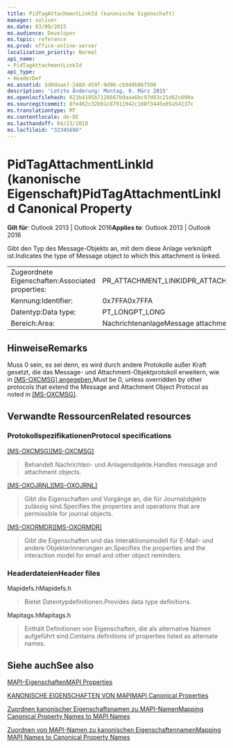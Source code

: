 ```yaml
---
title: PidTagAttachmentLinkId (kanonische Eigenschaft)
manager: soliver
ms.date: 03/09/2015
ms.audience: Developer
ms.topic: reference
ms.prod: office-online-server
localization_priority: Normal
api_name:
- PidTagAttachmentLinkId
api_type:
- HeaderDef
ms.assetid: 5d0daae7-248d-459f-9d96-cb949b86f590
description: 'Letzte Änderung: Montag, 9. März 2015'
ms.openlocfilehash: 623b4195b7128667b9aaa6bc97d03c21d62c690a
ms.sourcegitcommit: 8fe462c32b91c87911942c188f3445e85a54137c
ms.translationtype: MT
ms.contentlocale: de-DE
ms.lasthandoff: 04/23/2019
ms.locfileid: "32345696"
---
```

# <a name="pidtagattachmentlinkid-canonical-property"></a><span data-ttu-id="0eadc-103">PidTagAttachmentLinkId (kanonische Eigenschaft)</span><span class="sxs-lookup"><span data-stu-id="0eadc-103">PidTagAttachmentLinkId Canonical Property</span></span>

  
  
<span data-ttu-id="0eadc-104">**Gilt für**: Outlook 2013 | Outlook 2016</span><span class="sxs-lookup"><span data-stu-id="0eadc-104">**Applies to**: Outlook 2013 | Outlook 2016</span></span> 
  
<span data-ttu-id="0eadc-105">Gibt den Typ des Message-Objekts an, mit dem diese Anlage verknüpft ist.</span><span class="sxs-lookup"><span data-stu-id="0eadc-105">Indicates the type of Message object to which this attachment is linked.</span></span>
  
|||
|:-----|:-----|
|<span data-ttu-id="0eadc-106">Zugeordnete Eigenschaften:</span><span class="sxs-lookup"><span data-stu-id="0eadc-106">Associated properties:</span></span>  <br/> |<span data-ttu-id="0eadc-107">PR_ATTACHMENT_LINKID</span><span class="sxs-lookup"><span data-stu-id="0eadc-107">PR_ATTACHMENT_LINKID</span></span>  <br/> |
|<span data-ttu-id="0eadc-108">Kennung:</span><span class="sxs-lookup"><span data-stu-id="0eadc-108">Identifier:</span></span>  <br/> |<span data-ttu-id="0eadc-109">0x7FFA</span><span class="sxs-lookup"><span data-stu-id="0eadc-109">0x7FFA</span></span>  <br/> |
|<span data-ttu-id="0eadc-110">Datentyp:</span><span class="sxs-lookup"><span data-stu-id="0eadc-110">Data type:</span></span>  <br/> |<span data-ttu-id="0eadc-111">PT_LONG</span><span class="sxs-lookup"><span data-stu-id="0eadc-111">PT_LONG</span></span>  <br/> |
|<span data-ttu-id="0eadc-112">Bereich:</span><span class="sxs-lookup"><span data-stu-id="0eadc-112">Area:</span></span>  <br/> |<span data-ttu-id="0eadc-113">Nachrichtenanlage</span><span class="sxs-lookup"><span data-stu-id="0eadc-113">Message attachment</span></span>  <br/> |
   
## <a name="remarks"></a><span data-ttu-id="0eadc-114">Hinweise</span><span class="sxs-lookup"><span data-stu-id="0eadc-114">Remarks</span></span>

<span data-ttu-id="0eadc-115">Muss 0 sein, es sei denn, es wird durch andere Protokolle außer Kraft gesetzt, die das Message- und Attachment-Objektprotokoll erweitern, wie in [[MS-OXCMSG] angegeben.](https://msdn.microsoft.com/library/daa9120f-f325-4afb-a738-28f91049ab3c%28Office.15%29.aspx)</span><span class="sxs-lookup"><span data-stu-id="0eadc-115">Must be 0, unless overridden by other protocols that extend the Message and Attachment Object Protocol as noted in [[MS-OXCMSG]](https://msdn.microsoft.com/library/daa9120f-f325-4afb-a738-28f91049ab3c%28Office.15%29.aspx).</span></span>
  
## <a name="related-resources"></a><span data-ttu-id="0eadc-116">Verwandte Ressourcen</span><span class="sxs-lookup"><span data-stu-id="0eadc-116">Related resources</span></span>

### <a name="protocol-specifications"></a><span data-ttu-id="0eadc-117">Protokollspezifikationen</span><span class="sxs-lookup"><span data-stu-id="0eadc-117">Protocol specifications</span></span>

<span data-ttu-id="0eadc-118">[[MS-OXCMSG]](https://msdn.microsoft.com/library/7fd7ec40-deec-4c06-9493-1bc06b349682%28Office.15%29.aspx)</span><span class="sxs-lookup"><span data-stu-id="0eadc-118">[[MS-OXCMSG]](https://msdn.microsoft.com/library/7fd7ec40-deec-4c06-9493-1bc06b349682%28Office.15%29.aspx)</span></span>
  
> <span data-ttu-id="0eadc-119">Behandelt Nachrichten- und Anlagenobjekte.</span><span class="sxs-lookup"><span data-stu-id="0eadc-119">Handles message and attachment objects.</span></span>
    
<span data-ttu-id="0eadc-120">[[MS-OXOJRNL]](https://msdn.microsoft.com/library/2aa04fd2-0f36-4ce4-9178-c0fc70aa8d43%28Office.15%29.aspx)</span><span class="sxs-lookup"><span data-stu-id="0eadc-120">[[MS-OXOJRNL]](https://msdn.microsoft.com/library/2aa04fd2-0f36-4ce4-9178-c0fc70aa8d43%28Office.15%29.aspx)</span></span>
  
> <span data-ttu-id="0eadc-121">Gibt die Eigenschaften und Vorgänge an, die für Journalobjekte zulässig sind.</span><span class="sxs-lookup"><span data-stu-id="0eadc-121">Specifies the properties and operations that are permissible for journal objects.</span></span>
    
<span data-ttu-id="0eadc-122">[[MS-OXORMDR]](https://msdn.microsoft.com/library/5454ebcc-e5d1-4da8-a598-d393b101caab%28Office.15%29.aspx)</span><span class="sxs-lookup"><span data-stu-id="0eadc-122">[[MS-OXORMDR]](https://msdn.microsoft.com/library/5454ebcc-e5d1-4da8-a598-d393b101caab%28Office.15%29.aspx)</span></span>
  
> <span data-ttu-id="0eadc-123">Gibt die Eigenschaften und das Interaktionsmodell für E-Mail- und andere Objekterinnerungen an.</span><span class="sxs-lookup"><span data-stu-id="0eadc-123">Specifies the properties and the interaction model for email and other object reminders.</span></span>
    
### <a name="header-files"></a><span data-ttu-id="0eadc-124">Headerdateien</span><span class="sxs-lookup"><span data-stu-id="0eadc-124">Header files</span></span>

<span data-ttu-id="0eadc-125">Mapidefs.h</span><span class="sxs-lookup"><span data-stu-id="0eadc-125">Mapidefs.h</span></span>
  
> <span data-ttu-id="0eadc-126">Bietet Datentypdefinitionen.</span><span class="sxs-lookup"><span data-stu-id="0eadc-126">Provides data type definitions.</span></span>
    
<span data-ttu-id="0eadc-127">Mapitags.h</span><span class="sxs-lookup"><span data-stu-id="0eadc-127">Mapitags.h</span></span>
  
> <span data-ttu-id="0eadc-128">Enthält Definitionen von Eigenschaften, die als alternative Namen aufgeführt sind.</span><span class="sxs-lookup"><span data-stu-id="0eadc-128">Contains definitions of properties listed as alternate names.</span></span>
    
## <a name="see-also"></a><span data-ttu-id="0eadc-129">Siehe auch</span><span class="sxs-lookup"><span data-stu-id="0eadc-129">See also</span></span>



[<span data-ttu-id="0eadc-130">MAPI-Eigenschaften</span><span class="sxs-lookup"><span data-stu-id="0eadc-130">MAPI Properties</span></span>](mapi-properties.md)
  
[<span data-ttu-id="0eadc-131">KANONISCHE EIGENSCHAFTEN VON MAPI</span><span class="sxs-lookup"><span data-stu-id="0eadc-131">MAPI Canonical Properties</span></span>](mapi-canonical-properties.md)
  
[<span data-ttu-id="0eadc-132">Zuordnen kanonischer Eigenschaftsnamen zu MAPI-Namen</span><span class="sxs-lookup"><span data-stu-id="0eadc-132">Mapping Canonical Property Names to MAPI Names</span></span>](mapping-canonical-property-names-to-mapi-names.md)
  
[<span data-ttu-id="0eadc-133">Zuordnen von MAPI-Namen zu kanonischen Eigenschaftennamen</span><span class="sxs-lookup"><span data-stu-id="0eadc-133">Mapping MAPI Names to Canonical Property Names</span></span>](mapping-mapi-names-to-canonical-property-names.md)

